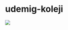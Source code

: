 # udemig-koleji

![](https://github.com/Rasime-Dumlupunar/udemig-koleji/blob/main/udemig-koleji-min.gif)
